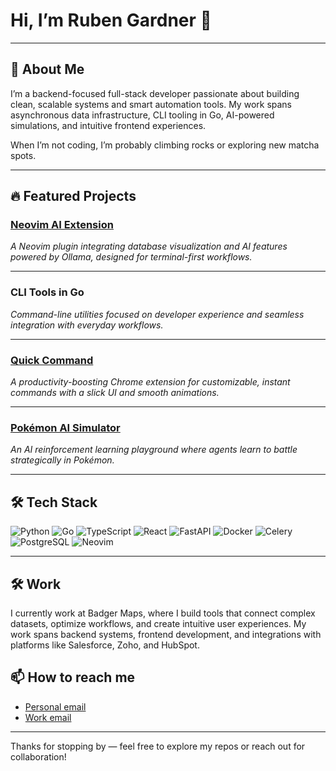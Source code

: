 # Hi, I’m Ruben Gardner 👋
---

## 🚀 About Me

I’m a backend-focused full-stack developer passionate about building clean, scalable systems and smart automation tools. My work spans asynchronous data infrastructure, CLI tooling in Go, AI-powered simulations, and intuitive frontend experiences.  

When I’m not coding, I’m probably climbing rocks or exploring new matcha spots.

---

## 🔥 Featured Projects

### [Neovim AI Extension](https://github.com/rubengardner/neovim-db-ollama)  
*A Neovim plugin integrating database visualization and AI features powered by Ollama, designed for terminal-first workflows.*  

---

### CLI Tools in Go  
*Command-line utilities focused on developer experience and seamless integration with everyday workflows.*

---

### [Quick Command](https://github.com/rubengardner/quick-command)  
*A productivity-boosting Chrome extension for customizable, instant commands with a slick UI and smooth animations.*  


---

### [Pokémon AI Simulator](https://github.com/rubengardner/pokemon-ai-simulator)  
*An AI reinforcement learning playground where agents learn to battle strategically in Pokémon.*  

---

## 🛠️ Tech Stack

![Python](https://img.shields.io/badge/Python-3776AB?style=for-the-badge&logo=python&logoColor=white)
![Go](https://img.shields.io/badge/Go-00ADD8?style=for-the-badge&logo=go&logoColor=white)
![TypeScript](https://img.shields.io/badge/TypeScript-3178C6?style=for-the-badge&logo=typescript&logoColor=white)
![React](https://img.shields.io/badge/React-61DAFB?style=for-the-badge&logo=react&logoColor=black)
![FastAPI](https://img.shields.io/badge/FastAPI-009688?style=for-the-badge)
![Docker](https://img.shields.io/badge/Docker-2496ED?style=for-the-badge&logo=docker&logoColor=white)
![Celery](https://img.shields.io/badge/Celery-389B43?style=for-the-badge)
![PostgreSQL](https://img.shields.io/badge/PostgreSQL-4169E1?style=for-the-badge&logo=postgresql&logoColor=white)
![Neovim](https://img.shields.io/badge/Neovim-57A143?style=for-the-badge&logo=neovim&logoColor=white)

---

## 🛠️ Work

 I currently work at Badger Maps, where I build tools that connect complex datasets, optimize workflows, and create intuitive user experiences. My work spans backend systems, frontend development, and integrations with platforms like Salesforce, Zoho, and HubSpot. 
## 📫 How to reach me

- [Personal email](rgardnercuesta@example.com)
- [Work email](ruben.gardner@badgermapping.com)

---

Thanks for stopping by — feel free to explore my repos or reach out for collaboration!

